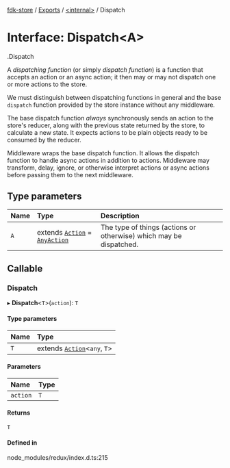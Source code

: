 [fdk-store](../README.md) / [Exports](../modules.md) / [<internal\>](../modules/internal_.md) / Dispatch

# Interface: Dispatch<A\>

[<internal>](../modules/internal_.md).Dispatch

A *dispatching function* (or simply *dispatch function*) is a function that
accepts an action or an async action; it then may or may not dispatch one
or more actions to the store.

We must distinguish between dispatching functions in general and the base
`dispatch` function provided by the store instance without any middleware.

The base dispatch function *always* synchronously sends an action to the
store's reducer, along with the previous state returned by the store, to
calculate a new state. It expects actions to be plain objects ready to be
consumed by the reducer.

Middleware wraps the base dispatch function. It allows the dispatch
function to handle async actions in addition to actions. Middleware may
transform, delay, ignore, or otherwise interpret actions or async actions
before passing them to the next middleware.

## Type parameters

| Name | Type | Description |
| :------ | :------ | :------ |
| `A` | extends [`Action`](internal_.Action.md) = [`AnyAction`](internal_.AnyAction.md) | The type of things (actions or otherwise) which may be dispatched. |

## Callable

### Dispatch

▸ **Dispatch**<`T`\>(`action`): `T`

#### Type parameters

| Name | Type |
| :------ | :------ |
| `T` | extends [`Action`](internal_.Action.md)<`any`, `T`\> |

#### Parameters

| Name | Type |
| :------ | :------ |
| `action` | `T` |

#### Returns

`T`

#### Defined in

node_modules/redux/index.d.ts:215
